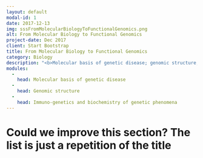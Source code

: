 ```yaml
---
layout: default
modal-id: 1
date: 2017-12-13
img: sssFromMolecularBiologyToFunctionalGenomics.png
alt: From Molecular Biology to Functional Genomics
project-date: Dec 2017
client: Start Bootstrap
title: From Molecular Biology to Functional Genomics
category: Biology
description: "<b>Molecular basis of genetic disease; genomic structure; immuno-genetics and biochemistry of genetic phenomena.</b>"
modules:
  -
    head: Molecular basis of genetic disease
  -
    head: Genomic structure
  - 
    head: Immuno-genetics and biochemistry of genetic phenomena
---
```



# Could we improve this section? The list is just a repetition of the title